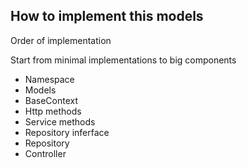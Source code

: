 ## How to implement this models
Order of implementation

Start from minimal implementations to big components

* Namespace
* Models
* BaseContext
* Http methods
* Service methods
* Repository inferface
* Repository
* Controller